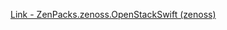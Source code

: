 [Link - ZenPacks.zenoss.OpenStackSwift (zenoss)](https://github.com/zenoss/ZenPacks.zenoss.OpenStackSwift)
